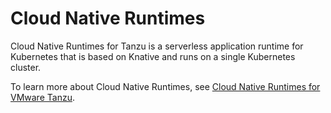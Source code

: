 # Cloud Native Runtimes

Cloud Native Runtimes for Tanzu is a serverless application runtime for Kubernetes that is based on Knative and runs on a single Kubernetes cluster.

To learn more about Cloud Native Runtimes,
see [Cloud Native Runtimes for VMware Tanzu](https://docs-staging.vmware.com/en/Cloud-Native-Runtimes-for-VMware-Tanzu/index.html).
